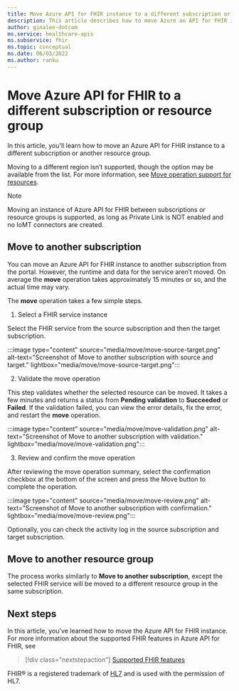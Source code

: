 ```yaml
---
title: Move Azure API for FHIR instance to a different subscription or resource group
description: This article describes how to move Azure an API for FHIR instance  
author: ginalee-dotcom
ms.service: healthcare-apis
ms.subservice: fhir
ms.topic: conceptual
ms.date: 06/03/2022
ms.author: ranku
---
```


# Move Azure API for FHIR to a different subscription or resource group

In this article, you'll learn how to move an Azure API for FHIR instance to a different subscription or another resource group.  


Moving to a different region isn’t supported, though the option may be available from the list. For more information, see [Move operation support for resources](../../azure-resource-manager/management/move-support-resources.md).

> [!Note] 
> Moving an instance of Azure API for FHIR between subscriptions or resource groups is supported, as long as Private Link is NOT enabled and no IoMT connectors are created.

## Move to another subscription

You can move an Azure API for FHIR instance to another subscription from the portal. However, the runtime and data for the service aren’t moved. On average the **move** operation takes approximately 15 minutes or so, and the actual time may vary.

The **move** operation takes a few simple steps.

1. Select a FHIR service instance 

Select the FHIR service from the source subscription and then the target subscription.

  :::image type="content" source="media/move/move-source-target.png" alt-text="Screenshot of Move to another subscription with source and target." lightbox="media/move/move-source-target.png":::

2. Validate the move operation

This step validates whether the selected resource can be moved. It takes a few minutes and returns a status from **Pending validation** to **Succeeded** or **Failed**. If the validation failed, you can view the error details, fix the error, and restart the **move** operation.

  :::image type="content" source="media/move/move-validation.png" alt-text="Screenshot of Move to another subscription with validation." lightbox="media/move/move-validation.png":::

3. Review and confirm the move operation
 
After reviewing the move operation summary, select the confirmation checkbox at the bottom of the screen and press the Move button to complete the operation.

  :::image type="content" source="media/move/move-review.png" alt-text="Screenshot of Move to another subscription with confirmation." lightbox="media/move/move-review.png":::

Optionally, you can check the activity log in the source subscription and target subscription.

## Move to another resource group

The process works similarly to **Move to another subscription**, except the selected FHIR service will be moved to a  different resource group in the same subscription.

## Next steps

In this article, you've learned how to move the Azure API for FHIR instance. For more information about the supported FHIR features in Azure API for FHIR, see

>[!div class="nextstepaction"]
>[Supported FHIR features](fhir-features-supported.md)

FHIR&#174; is a registered trademark of [HL7](https://hl7.org/fhir/) and is used with the permission of HL7.

